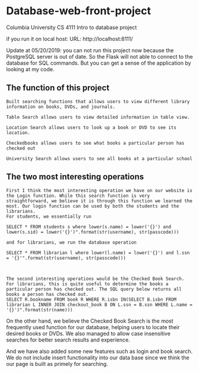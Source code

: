# Database-web-front-project
Columbia University CS 4111 Intro to database project


if you run it on local host:
URL:
http://localhost:8111/

Update at 05/20/2019: you can not run this project now because the PostgreSQL server is out of date. So the Flask will not able to connect to the database for SQL commands.
But you can get a sense of the application by looking at my code.

## The function of this project
	Built searching functions that allows users to view different library information on books, DVDs, and journals. 

	Table Search allows users to view detailed information in table view.
	
	Location Search allows users to look up a book or DVD to see its location.

	Checkedbooks allows users to see what books a particular person has checked out

	University Search allows users to see all books at a particular school


## The two most interesting operations
	First I think the most interesting operation we have on our website is the Login function. While this search function is very straightforward, we believe it is through this function we learned the most. Our login function can be used by both the students and the librarians.
	For students, we essentially run
	
	SELECT * FROM students s where lower(s.name) = lower('{}') and lower(s.sid) = lower('{}')".format(str(username), str(passcode)))

	and for librarians, we run the database operation 
	
	SELECT * FROM librarian l where lower(l.name) = lower('{}') and l.ssn = '{}'".format(str(username), str(passcode)))


 
	The second interesting operations would be the Checked Book Search. For librarians, this is quite useful to determine the books a particular person has checked out. The SQL query below returns all books a person has checked out. 
	SELECT R.bookname FROM book R WHERE R.isbn IN(SELECT B.isbn FROM librarian L INNER JOIN checkout_book B ON L.ssn = B.ssn WHERE L.name = '{}')".format(str(name)))
On the other hand, we believe the Checked Book Search is the most frequently used function for our database, helping users to locate their desired books or DVDs. We also managed to allow case insensitive searches for better search results and experience. 

 And we have also added some new features such as login and book search. We do not include insert functionality into our data base since we think the our page is built as primely for searching. 
